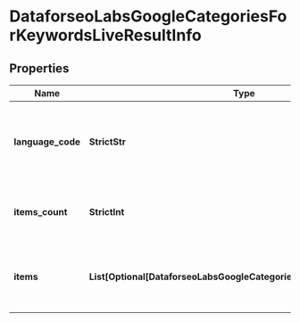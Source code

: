 # DataforseoLabsGoogleCategoriesForKeywordsLiveResultInfo


## Properties

| Name | Type | Description | Notes |
|------------ | ------------- | ------------- | -------------|
**language_code** | **StrictStr** | language code in a POST array<br>if there is no data, then the value is null |[optional]|
**items_count** | **StrictInt** | the number of results returned in the items array |[optional]|
**items** | **List[Optional[DataforseoLabsGoogleCategoriesForKeywordsLiveItem]]** | contains keywords and related keyword difficulty scores |[optional]|